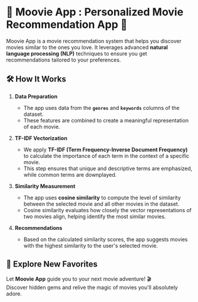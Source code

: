 # 🎥 Moovie App : Personalized Movie Recommendation App 🍿

Moovie App is a movie recommendation system that helps you discover movies similar to the ones you love. It leverages advanced **natural language processing (NLP)** techniques to ensure you get recommendations tailored to your preferences.

## 🛠️ How It Works

1. **Data Preparation**  
   - The app uses data from the **`genres`** and **`keywords`** columns of the dataset.  
   - These features are combined to create a meaningful representation of each movie.

2. **TF-IDF Vectorization**  
   - We apply **TF-IDF (Term Frequency-Inverse Document Frequency)** to calculate the importance of each term in the context of a specific movie.  
   - This step ensures that unique and descriptive terms are emphasized, while common terms are downplayed.

3. **Similarity Measurement**  
   - The app uses **cosine similarity** to compute the level of similarity between the selected movie and all other movies in the dataset.  
   - Cosine similarity evaluates how closely the vector representations of two movies align, helping identify the most similar movies.

4. **Recommendations**  
   - Based on the calculated similarity scores, the app suggests movies with the highest similarity to the user's selected movie.


## 🚀 Explore New Favorites  
Let **Moovie App** guide you to your next movie adventure! 🎬  
Discover hidden gems and relive the magic of movies you'll absolutely adore.  

